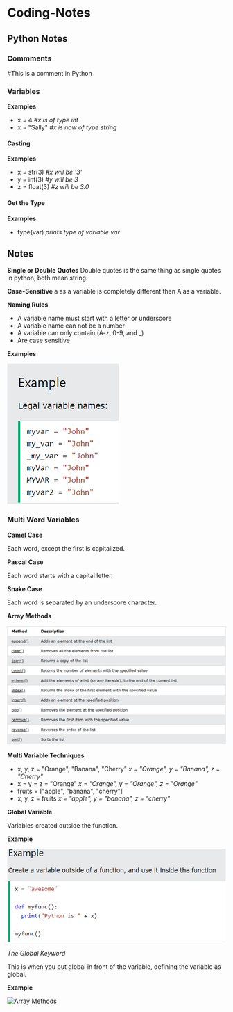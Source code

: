 # Coding-Notes

## Python Notes

### Commments

#This is a comment in Python

### Variables

**Examples**
- x = 4          *#x is of type int*
- x = "Sally"    *#x is now of type string*

#### Casting

**Examples**
- x = str(3)    *#x will be '3'*
- y = int(3)    *#y will be 3*
- z = float(3)  *#z will be 3.0*

#### Get the Type

**Examples**
- type(var)  *prints type of variable var*

## Notes

**Single or Double Quotes**
Double quotes is the same thing as single quotes in python, both mean string.

**Case-Sensitive**
a as a variable is completely different then A as a variable.

**Naming Rules**
- A variable name must start with a letter or underscore
- A variable name can not be a number
- A variable can only contain (A-z, 0-9, and _)
- Are case sensitive

**Examples**

![Array Methods](https://github.com/jstrand28/Coding-Notes/blob/main/Variable_example1.png)

### Multi Word Variables

**Camel Case**

Each word, except the first is capitalized.

**Pascal Case**

Each word starts with a capital letter.

**Snake Case**

Each word is separated by an underscore character.

**Array Methods**

![Array Methods](https://github.com/jstrand28/Coding-Notes/blob/main/ArrayMethods.PNG)

**Multi Variable Techniques**

- x, y, z = "Orange", "Banana", "Cherry"  *x = "Orange", y = "Banana", z = "Cherry"*
- x = y = z = "Orange"  *x = "Orange", y = "Orange", z = "Orange"*
- fruits = ["apple", "banana", "cherry"]
- x, y, z = fruits *x = "apple", y = "banana", z = "cherry"*

**Global Variable**

Variables created outside the function.

**Example**

![Array Methods](https://github.com/jstrand28/Coding-Notes/blob/main/Variable_example2.png)

*The Global Keyword*

This is when you put global in front of the variable, defining the variable as global.

**Example**

![Array Methods](https://github.com/jstrand28/Coding-Notes/blob/main/Global_Variable.png)
